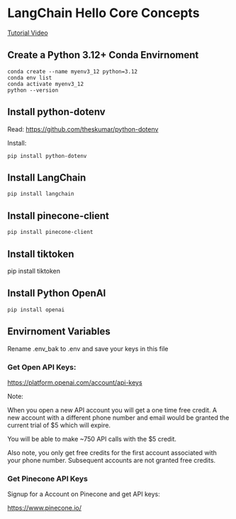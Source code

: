 # LangChain Hello Core Concepts

[Tutorial Video](https://www.youtube.com/watch?v=aywZrzNaKjs)

## Create a Python 3.12+ Conda Envirnoment 

    conda create --name myenv3_12 python=3.12
    conda env list
    conda activate myenv3_12
    python --version


## Install python-dotenv    

Read: https://github.com/theskumar/python-dotenv

Install:

    pip install python-dotenv

## Install LangChain

    pip install langchain


## Install pinecone-client

    pip install pinecone-client

## Install tiktoken

pip install tiktoken

## Install Python OpenAI

    pip install openai

## Envirnoment Variables

Rename .env_bak to .env and save your keys in this file

### Get Open API Keys:

https://platform.openai.com/account/api-keys 

Note: 

When you open a new API account you will get a one time free credit. A new account with a different phone number and email would be granted the current trial of $5 which will expire.

You will be able to make ~750 API calls with the $5 credit.

Also note, you only get free credits for the first account associated with your phone number. Subsequent accounts are not granted free credits.

### Get Pinecone API Keys

Signup for a Account on Pinecone and get API keys:

https://www.pinecone.io/ 
    